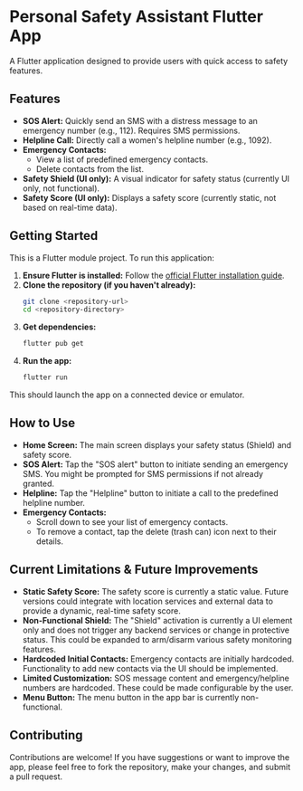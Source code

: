 # Personal Safety Assistant Flutter App

A Flutter application designed to provide users with quick access to safety features.

## Features

*   **SOS Alert:** Quickly send an SMS with a distress message to an emergency number (e.g., 112). Requires SMS permissions.
*   **Helpline Call:** Directly call a women's helpline number (e.g., 1092).
*   **Emergency Contacts:**
    *   View a list of predefined emergency contacts.
    *   Delete contacts from the list.
*   **Safety Shield (UI only):** A visual indicator for safety status (currently UI only, not functional).
*   **Safety Score (UI only):** Displays a safety score (currently static, not based on real-time data).

## Getting Started

This is a Flutter module project. To run this application:

1.  **Ensure Flutter is installed:** Follow the [official Flutter installation guide](https://flutter.dev/docs/get-started/install).
2.  **Clone the repository (if you haven't already):**
    ```bash
    git clone <repository-url>
    cd <repository-directory>
    ```
3.  **Get dependencies:**
    ```bash
    flutter pub get
    ```
4.  **Run the app:**
    ```bash
    flutter run
    ```

This should launch the app on a connected device or emulator.

## How to Use

*   **Home Screen:** The main screen displays your safety status (Shield) and safety score.
*   **SOS Alert:** Tap the "SOS alert" button to initiate sending an emergency SMS. You might be prompted for SMS permissions if not already granted.
*   **Helpline:** Tap the "Helpline" button to initiate a call to the predefined helpline number.
*   **Emergency Contacts:**
    *   Scroll down to see your list of emergency contacts.
    *   To remove a contact, tap the delete (trash can) icon next to their details.

## Current Limitations & Future Improvements

*   **Static Safety Score:** The safety score is currently a static value. Future versions could integrate with location services and external data to provide a dynamic, real-time safety score.
*   **Non-Functional Shield:** The "Shield" activation is currently a UI element only and does not trigger any backend services or change in protective status. This could be expanded to arm/disarm various safety monitoring features.
*   **Hardcoded Initial Contacts:** Emergency contacts are initially hardcoded. Functionality to add new contacts via the UI should be implemented.
*   **Limited Customization:** SOS message content and emergency/helpline numbers are hardcoded. These could be made configurable by the user.
*   **Menu Button:** The menu button in the app bar is currently non-functional.

## Contributing

Contributions are welcome! If you have suggestions or want to improve the app, please feel free to fork the repository, make your changes, and submit a pull request.
